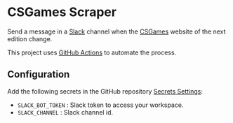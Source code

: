 # CSGames Scraper

Send a message in a [Slack](https://slack.com/) channel when the [CSGames](https://csgames.org/) website of the next edition change.

This project uses [GitHub Actions](https://help.github.com/en/actions) to automate the process.

## Configuration

Add the following secrets in the GitHub repository [Secrets Settings](https://help.github.com/en/actions/automating-your-workflow-with-github-actions/creating-and-using-encrypted-secrets):
- `SLACK_BOT_TOKEN` : Slack token to access your workspace.
- `SLACK_CHANNEL` : Slack channel id.
